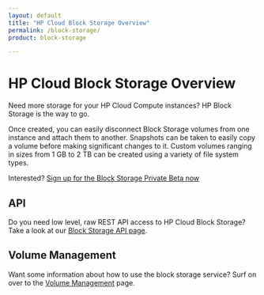 ```yaml
---
layout: default
title: "HP Cloud Block Storage Overview"
permalink: /block-storage/
product: block-storage

---
```

# HP Cloud Block Storage Overview

Need more storage for your HP Cloud Compute instances?  HP Block Storage is the way to go.

Once created, you can easily disconnect Block Storage volumes from one instance and attach them to another.  Snapshots can be taken to easily copy a volume before making significant changes to it.  Custom volumes ranging in sizes from 1 GB to 2 TB can be created using a variety of file system types.

Interested?  [Sign up for the Block Storage Private Beta now](http://go.hpcloud.com/block-storage-private-beta-signup)

## API
Do you need low level, raw REST API access to HP Cloud Block Storage?  Take a look at our [Block Storage API page](/block-storage/api).

## Volume Management
Want some information about how to use the block storage service?  Surf on over to the [Volume Management](/block-storage/volume) page.